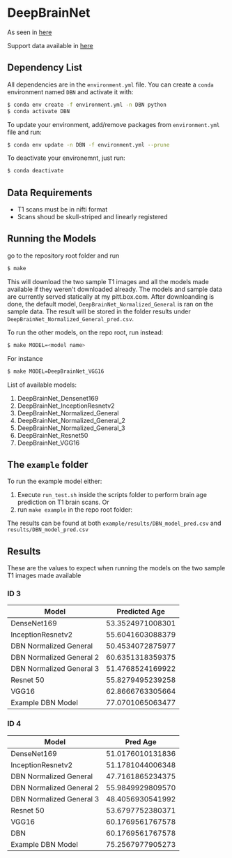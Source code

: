 # DeepBrainNet
As seen in [here](https://academic.oup.com/brain/article-abstract/143/7/2312/5863667?redirectedFrom=fulltext)

Support data available in [here](https://github.com/vishnubashyam/DeepBrainNet)
## Dependency List

All dependencies are in the `environment.yml` file. You can create a `conda` environment named `DBN` and activate it with:
```bash
$ conda env create -f environment.yml -n DBN python
$ conda activate DBN
```
To update your environment, add/remove packages from `environment.yml` file and run:
```bash
$ conda env update -n DBN -f environment.yml --prune
```
To deactivate your environemnt, just run:
```bash
$ conda deactivate
```

## Data Requirements

- T1 scans must be in nifti format
- Scans shoud be skull-striped and linearly registered

## Running the Models

go to the repository root folder and run
```bash
$ make
```
This will download the two sample T1 images and all the models made available if they weren't downloaded already. The models and sample data are currently served statically at my pitt.box.com. After downloanding is done, the default model, `DeepBrainNet_Normalized_General` is ran on the sample data. The result will be stored in the folder results under `DeepBrainNet_Normalized_General_pred.csv`.

To run the other models, on the repo root, run instead:
```bash
$ make MODEL=<model name>
```
For instance
```bash
$ make MODEL=DeepBrainNet_VGG16
```
List of available models:
1. DeepBrainNet_Densenet169
2. DeepBrainNet_InceptionResnetv2
3. DeepBrainNet_Normalized_General
4. DeepBrainNet_Normalized_General_2
5. DeepBrainNet_Normalized_General_3
6. DeepBrainNet_Resnet50
7. DeepBrainNet_VGG16

## The `example` folder

To run the example model either:

1. Execute `run_test.sh` inside the scripts folder to perform brain age prediction on T1 brain scans.
Or
2. run `make example` in the repo root folder:

The results can be found at both `example/results/DBN_model_pred.csv` and `results/DBN_model_pred.csv`

## Results

These are the values to expect when running the models on the two sample T1 images made available

### ID 3
| Model                    | Predicted Age    |
|--------------------------|------------------|
| DenseNet169              | 53.3524971008301 |
| InceptionResnetv2        | 55.6041603088379 |
| DBN Normalized General   | 50.4534072875977 |
| DBN Normalized General 2 | 60.6351318359375 |
| DBN Normalized General 3 | 51.4768524169922 |
| Resnet 50                | 55.8279495239258 |
| VGG16                    | 62.8666763305664 |
| Example DBN Model        | 77.0701065063477 |

### ID 4
| Model                    | Pred Age         |
|--------------------------|------------------|
| DenseNet169              | 51.0176010131836 |
| InceptionResnetv2        | 51.1781044006348 |
| DBN Normalized General   | 47.7161865234375 |
| DBN Normalized General 2 | 55.9849929809570 |
| DBN Normalized General 3 | 48.4056930541992 |
| Resnet 50                | 53.6797752380371 |
| VGG16                    | 60.1769561767578 |
| DBN                      | 60.1769561767578 |
| Example DBN Model        | 75.2567977905273 |
